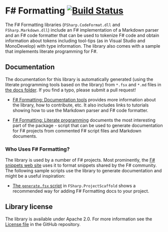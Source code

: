 F# Formatting [![Build Status](https://travis-ci.org/tpetricek/FSharp.Formatting.png?branch=master)](https://travis-ci.org/tpetricek/FSharp.Formatting)
=================================
 
The F# Formatting libraries (`FSharp.CodeFormat.dll` and `FSharp.Markdown.dll`) include an F# implementation 
of a Markdown parser and an F# code formatter that can be used to tokenize F# code and obtain information about tokens 
including tool-tips (as in Visual Studio and MonoDevelop) with type information. The library also comes with 
a sample that implements literate programming for F#.

## Documentation 

The documentation for this library is automatically generated (using the literate programming tools based on
the library) from `*.fsx` and `*.md` files in [the docs folder][2]. If you find a typo, please submit a pull request! 

 - [F# Formatting: Documentation tools][3] provides more information about the library, how to contribute, etc. It also
   includes links to tutorials showing how to use the Markdown parser and F# code formatter.
   
 - [F# Formatting: Literate programming][4] documents the most interesting part of the package - script that
   can be used to generate documentation for F# projects from commented F# script files and Markdown documents.

### Who Uses F# Formatting?
The library is used by a number of F# projects. Most prominently, the [F# snippets web site](http://www.fssnip.net)
uses it to format snippets shared by the F# community. The following sample scripts use the library to generate 
documentation and might be a useful inspiration:

 * [The `generate.fsx` script](https://github.com/fsprojects/FSharp.ProjectScaffold/blob/master/docs/tools/generate.template) in `FSharp.ProjectScaffold` shows a recommended way for adding F# Formatting docs to your project.

## Library license

The library is available under Apache 2.0. For more information see the [License file][1] in the GitHub repository.


 [1]: https://github.com/tpetricek/FSharp.Formatting/blob/master/LICENSE.md
 [2]: https://github.com/tpetricek/FSharp.Formatting/tree/master/docs
 [3]: http://tpetricek.github.com/FSharp.Formatting/
 [4]: http://tpetricek.github.com/FSharp.Formatting/literate.html
